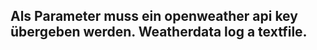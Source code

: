 Als Parameter muss ein openweather api key übergeben werden.
Weatherdata log a textfile.
--------------------------------------
